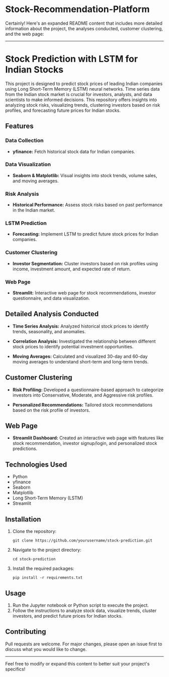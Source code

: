 # Stock-Recommendation-Platform

Certainly! Here's an expanded README content that includes more detailed information about the project, the analyses conducted, customer clustering, and the web page:

---

# Stock Prediction with LSTM for Indian Stocks

This project is designed to predict stock prices of leading Indian companies using Long Short-Term Memory (LSTM) neural networks. Time series data from the Indian stock market is crucial for investors, analysts, and data scientists to make informed decisions. This repository offers insights into analyzing stock risks, visualizing trends, clustering investors based on risk profiles, and forecasting future prices for Indian stocks.

## Features

### Data Collection

- **yfinance:** Fetch historical stock data for Indian companies.

### Data Visualization

- **Seaborn & Matplotlib:** Visual insights into stock trends, volume sales, and moving averages.

### Risk Analysis

- **Historical Performance:** Assess stock risks based on past performance in the Indian market.

### LSTM Prediction

- **Forecasting:** Implement LSTM to predict future stock prices for Indian companies.

### Customer Clustering

- **Investor Segmentation:** Cluster investors based on risk profiles using income, investment amount, and expected rate of return.

### Web Page

- **Streamlit:** Interactive web page for stock recommendations, investor questionnaire, and data visualization.

## Detailed Analysis Conducted

- **Time Series Analysis:** Analyzed historical stock prices to identify trends, seasonality, and anomalies.
  
- **Correlation Analysis:** Investigated the relationship between different stock prices to identify potential investment opportunities.

- **Moving Averages:** Calculated and visualized 30-day and 60-day moving averages to understand short-term and long-term trends.

## Customer Clustering

- **Risk Profiling:** Developed a questionnaire-based approach to categorize investors into Conservative, Moderate, and Aggressive risk profiles.
  
- **Personalized Recommendations:** Tailored stock recommendations based on the risk profile of investors.

## Web Page

- **Streamlit Dashboard:** Created an interactive web page with features like stock recommendation, investor signup/login, and personalized stock predictions.

## Technologies Used

- Python
- yfinance
- Seaborn
- Matplotlib
- Long Short-Term Memory (LSTM)
- Streamlit

## Installation

1. Clone the repository:
   ```
   git clone https://github.com/yourusername/stock-prediction.git
   ```
2. Navigate to the project directory:
   ```
   cd stock-prediction
   ```
3. Install the required packages:
   ```
   pip install -r requirements.txt
   ```

## Usage

1. Run the Jupyter notebook or Python script to execute the project.
2. Follow the instructions to analyze stock data, visualize trends, cluster investors, and predict future prices for Indian stocks.

## Contributing

Pull requests are welcome. For major changes, please open an issue first to discuss what you would like to change.

---

Feel free to modify or expand this content to better suit your project's specifics!
